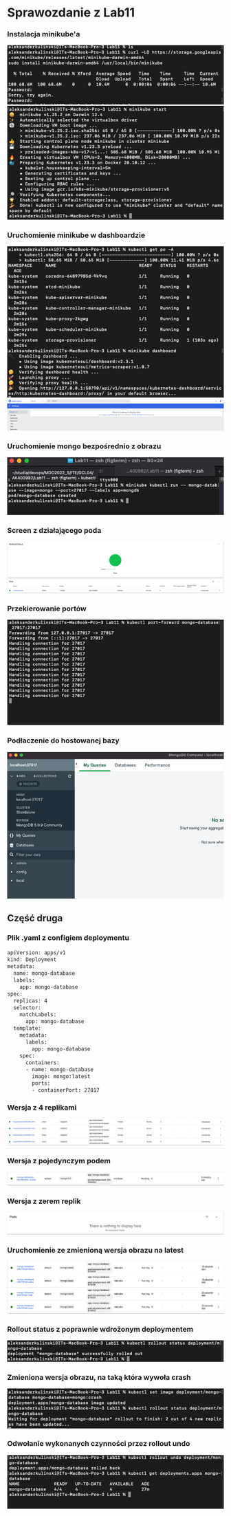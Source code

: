 # Sprawozdanie z Lab11
### Instalacja minikube'a
![This is an image](ssy/minikube-instalacja.png)
![This is an image](ssy/minikube-install-2.png)

### Uruchomienie minikube w dashboardzie
![This is an image](ssy/minikube-dashboard.png)
![This is an image](ssy/minikube-dashboard-browser.png)

### Uruchomienie mongo bezpośrednio z obrazu
![This is an image](ssy/minikube-run.png)

### Screen z działającego poda
![This is an image](ssy/minikube-dashboard-run.png)

### Przekierowanie portów
![This is an image](ssy/port-forwarding.png)

### Podłaczenie do hostowanej bazy
![This is an image](ssy/compass-connection.png)

## Część druga

### Plik .yaml z configiem deploymentu
```
apiVersion: apps/v1
kind: Deployment
metadata:
  name: mongo-database
  labels:
    app: mongo-database
spec:
  replicas: 4
  selector:
    matchLabels:
      app: mongo-database
  template:
    metadata:
      labels:
        app: mongo-database
    spec:
      containers:
      - name: mongo-database
        image: mongo:latest
        ports:
        - containerPort: 27017
```
### Wersja z 4 replikami
![This is an image](ssy/replicas-4.png)

### Wersja z pojedynczym podem
![This is an image](ssy/replicas-1.png)

### Wersja z zerem replik
![This is an image](ssy/replicas-0.png)

### Uruchomienie ze zmienioną wersja obrazu na latest
![This is an image](ssy/replicas-4-latest.png)

### Rollout status z poprawnie wdrożonym deploymentem
![This is an image](ssy/rollout-status.png)

### Zmieniona wersja obrazu, na taką która wywoła crash
![This is an image](ssy/kubectl-crash.png)

### Odwołanie wykonanych czynności przez rollout undo
![This is an image](ssy/rollout-undo.png)
